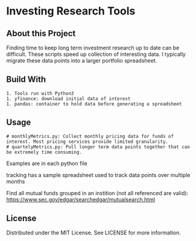 # Investing Research Tools


## About this Project

Finding time to keep long term investment research up to date can be difficult. These scripts speed up collection of interesting data. I typically migrate these data points into a larger portfolio spreadsheet.

## Build With

	1. Tools run with Python3
	1. yfinance: download initial data of interest
	1. pandas: container to hold data before generating a spreadsheet

## Usage
	# monthlyMetrics.py: Collect monthly pricing data for funds of interest. Most pricing services provide limited granularity.
	# quartelyMetrics.py: Pull longer term data points together that can be extremely time consuming.

Examples are in each python file

tracking has a sample spreadsheet used to track data points over multiple months

Find all mutual funds grouped in an instition (not all referenced are valid):
https://www.sec.gov/edgar/searchedgar/mutualsearch.html

## License
Distributed under the MIT License. See LICENSE for more information.
